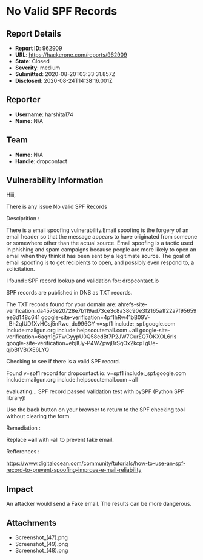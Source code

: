 # No Valid SPF Records

## Report Details
- **Report ID**: 962909
- **URL**: https://hackerone.com/reports/962909
- **State**: Closed
- **Severity**: medium
- **Submitted**: 2020-08-20T03:33:31.857Z
- **Disclosed**: 2020-08-24T14:38:16.001Z

## Reporter
- **Username**: harshita174
- **Name**: N/A

## Team
- **Name**: N/A
- **Handle**: dropcontact

## Vulnerability Information
Hiii,

There is any issue No valid SPF Records

Desciprition :

There is a email spoofing vulnerability.Email spoofing is the forgery of an email header so that the message appears to have originated from someone or somewhere other than the actual source. Email spoofing is a tactic used in phishing and spam campaigns because people are more likely to open an email when they think it has been sent by a legitimate source. The goal of email spoofing is to get recipients to open, and possibly even respond to, a solicitation.

I found :
SPF record lookup and validation for: dropcontact.io

SPF records are published in DNS as TXT records.

The TXT records found for your domain are:
ahrefs-site-verification_da4576e20728e7b119ad73ce3c8a38c90e3f2165a1f22a7f95659ee3d148c641
google-site-verification=4pf1hRw41bB09V-_Bh2qIUD1XvHCsj5nRwc_dc996GY
v=spf1 include:_spf.google.com include:mailgun.org include:helpscoutemail.com ~all
google-site-verification=6aqn1g7FwGyypU0Q58edBt7P2JW7CurEQ7OKXOL6rIs
google-site-verification=ebjIUy-P4WZpwjBrSqOx2kcpTgUe-qjbBfVBrXE6LYQ

Checking to see if there is a valid SPF record.

Found v=spf1 record for dropcontact.io:
v=spf1 include:_spf.google.com include:mailgun.org include:helpscoutemail.com ~all

evaluating...
SPF record passed validation test with pySPF (Python SPF library)!

Use the back button on your browser to return to the SPF checking tool without clearing the form.

Remediation :

Replace ~all with -all to prevent fake email.

Refferences :

https://www.digitalocean.com/community/tutorials/how-to-use-an-spf-record-to-prevent-spoofing-improve-e-mail-reliability

## Impact

An attacker would send a Fake email. The results can be more dangerous.

## Attachments
- Screenshot_(47).png
- Screenshot_(49).png
- Screenshot_(48).png
